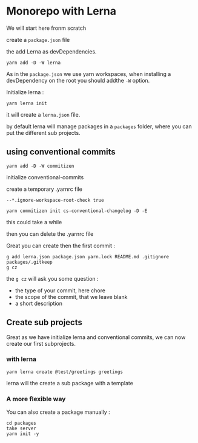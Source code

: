 # Monorepo with Lerna

We will start here fronm scratch

create a `package.json` file

the add Lerna as devDependencies.

```
yarn add -D -W lerna
```

As in the `package.json` we use yarn workspaces, when installing a
devDependency on the root you should addthe `-W` option.

Initialize lerna :

```
yarn lerna init
```

it will create a `lerna.json` file.

by default lerna will manage packages in a `packages` folder, where you can put the different sub projects.

## using conventional commits

```
yarn add -D -W commitizen
```

initialize conventional-commits

create a temporary .yarnrc file

```
--*.ignore-workspace-root-check true
```

```
yarn commitizen init cs-conventional-changelog -D -E
```

this could take a while

then you can delete the .yarnrc file

Great you can create then the first commit :

```
g add lerna.json package.json yarn.lock README.md .gitignore packages/.gitkeep
g cz
```

the `g cz` will ask you some question :

- the type of your commit, here chore
- the scope of the commit, that we leave blank
- a short description

## Create sub projects

Great as we have initialize lerna and conventional commits, we can now create our first subprojects.

### with lerna

```
yarn lerna create @test/greetings greetings
```

lerna will the create a sub package with a template

### A more flexible way

You can also create a package manually :

```
cd packages
take server
yarn init -y
```

